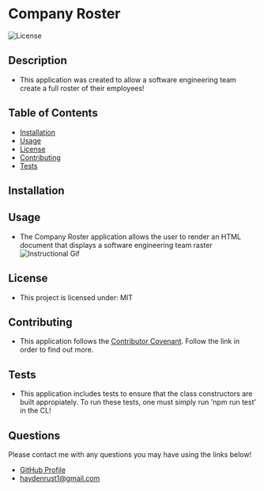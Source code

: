 
  # Company Roster

  ![License](https://img.shields.io/badge/license-MIT-blue)

  ## Description
  * This application was created to allow a software engineering team create a full roster of their employees!

  ## Table of Contents
  * [Installation](#installation)
  * [Usage](#usage)
  * [License](#license)
  * [Contributing](#contributing)
  * [Tests](#tests)
  
  ## Installation

  ## Usage
  * The Company Roster application allows the user to render an HTML document that displays a software engineering team raster
 ![Instructional Gif](./Instructional.gif)


  ## License
  * This project is licensed under: MIT

  ## Contributing
  * This application follows the [Contributor Covenant](https://www.contributor-covenant.org/).  Follow the link in order to find out more.

  ## Tests
  * This application includes tests to ensure that the class constructors are built appropiately.  To run these tests, one must simply run 'npm run test' in the CL!
  
  ## Questions
  Please contact me with any questions you may have using the links below!
  * [GitHub Profile](https://github.com/haydenrust1)
  * <haydenrust1@gmail.com>
  